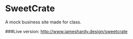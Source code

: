 # SweetCrate

A mock business site made for class.

###Live version: http://www.jameshardy.design/sweetcrate
